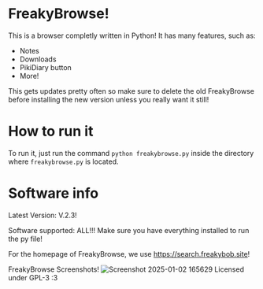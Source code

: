 # FreakyBrowse!
This is a browser completly written in Python! It has many features, such as:
- Notes
- Downloads
- PikiDiary button
- More!

This gets updates pretty often so make sure to delete the old FreakyBrowse before installing the new version unless you really want it still!

# How to run it 
To run it, just run the command `python freakybrowse.py` inside the directory where `freakybrowse.py` is located.
# Software info
Latest Version: V.2.3!

Software supported: ALL!!! Make sure you have everything installed to run the py file!

For the homepage of FreakyBrowse, we use https://search.freakybob.site!

FreakyBrowse Screenshots! 
![Screenshot 2025-01-02 165629](https://github.com/user-attachments/assets/263b9bc1-2f62-40f9-973e-756f8b0c8f64)
Licensed under GPL-3 :3

